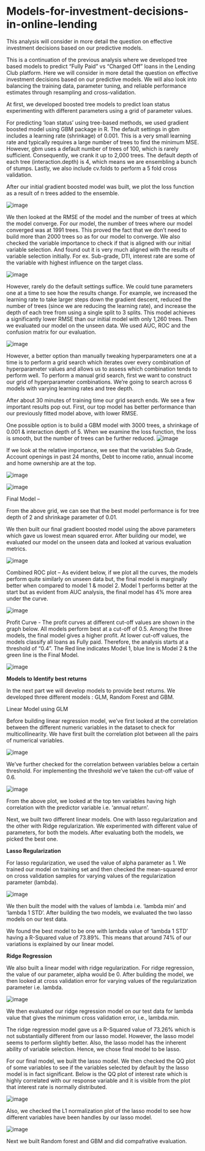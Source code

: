 # Models-for-investment-decisions-in-online-lending
This analysis will consider in more detail the question on effective investment decisions based on our predictive models.

This is a continuation of the previous analysis where we developed tree based models to predict “Fully Paid” vs “Charged Off” loans in the Lending Club platform. Here we will consider in more detail the question on effective investment decisions based on our predictive models. We will also look into balancing the training data, parameter tuning, and reliable performance estimates through resampling and cross-validation.

At first, we developed boosted tree models to predict loan status experimenting with different parameters using a grid of parameter values. 

For predicting ‘loan status’ using tree-based methods, we used gradient boosted model using GBM package in R. The default settings in gbm includes a learning rate (shrinkage) of 0.001. This is a very small learning rate and typically requires a large number of trees to find the minimum MSE. However, gbm uses a default number of trees of 100, which is rarely sufficient. Consequently, we crank it up to 2,000 trees. The default depth of each tree (interaction.depth) is 4, which means we are ensembling a bunch of stumps. Lastly, we also include cv.folds to perform a 5 fold cross validation. 

After our initial gradient boosted model was built, we plot the loss function as a result of n trees added to the ensemble.

![image](https://user-images.githubusercontent.com/35283246/143790852-c80ecd63-3ae4-4f9d-8b1c-04047f6aa236.png)

We then looked at the RMSE of the model and the number of trees at which the model converge. For our model, the number of trees where our model converged was at 1991 trees. This proved the fact that we don’t need to build more than 2000 trees so as for our model to converge. We also checked the variable importance to check if that is aligned with our initial variable selection. And found out it is very much aligned with the results of variable selection initially.
For ex. Sub-grade, DTI, interest rate are some of the variable with highest influence on the target class.

![image](https://user-images.githubusercontent.com/35283246/143790867-d62d152f-da35-4f66-9adc-13affff89275.png)

However, rarely do the default settings suffice. We could tune parameters one at a time to see how the results change. For example, we increased the learning rate to take larger steps down the gradient descent, reduced the number of trees (since we are reducing the learning rate), and increase the depth of each tree from using a single split to 3 splits. This model achieves a significantly lower RMSE than our initial model with only 1,260 trees. 
Then we evaluated our model on the unseen data. We used AUC, ROC and the confusion matrix for our evaluation. 

![image](https://user-images.githubusercontent.com/35283246/143790876-5ce64c21-32ae-4ad2-ab6f-c1c805939a6d.png)

However, a better option than manually tweaking hyperparameters one at a time is to perform a grid search which iterates over every combination of hyperparameter values and allows us to assess which combination tends to perform well. To perform a manual grid search, first we want to construct our grid of hyperparameter combinations. We’re going to search across 6 models with varying learning rates and tree depth. 

After about 30 minutes of training time our grid search ends. We see a few important results pop out. First, our top model has better performance than our previously fitted model above, with lower RMSE.

One possible option is to build a GBM model with 3000 trees, a shrinkage of 0.001 & interaction depth of 5. When we examine the loss function, the loss is smooth, but the number of trees can be further reduced.
![image](https://user-images.githubusercontent.com/35283246/143790895-b0dff3f1-a82b-42c6-8b43-8cd9a321674d.png)

If we look at the relative importance, we see that the variables Sub Grade, Account openings in past 24 months, Debt to income ratio, annual income and home ownership are at the top.

![image](https://user-images.githubusercontent.com/35283246/143790916-f9212eea-af17-4628-9d95-9be35f3583e6.png)

![image](https://user-images.githubusercontent.com/35283246/143790921-83cee242-7b0a-4e8b-b6de-23736a6c6817.png)

Final Model –

From the above grid, we can see that the best model performance is for tree depth of 2 and shrinkage parameter of 0.01. 

We then built our final gradient boosted model using the above parameters which gave us lowest mean squared error.
After building our model, we evaluated our model on the unseen data and looked at various evaluation metrics. 

![image](https://user-images.githubusercontent.com/35283246/143790933-affef98e-3755-4e82-97a0-31603438c0f7.png)

Combined ROC plot – As evident below, if we plot all the curves, the models perform quite similarly on unseen data but, the final model is marginally better when compared to model 1 & model 2. Model 1 performs better at the start but as evident from AUC analysis, the final model has 4% more area under the curve.

![image](https://user-images.githubusercontent.com/35283246/143790948-c0a6cf7a-b474-4dbd-861f-1a6adb1592bd.png)

Profit Curve - The profit curves at different cut-off values are shown in the graph below. All models perform best at a cut-off of 0.5. Among the three models, the final model gives a higher profit. At lower cut-off values, the models classify all loans as Fully paid. Therefore, the analysis starts at a threshold of “0.4”. The Red line indicates Model 1, blue line is Model 2 & the green line is the Final Model. 

![image](https://user-images.githubusercontent.com/35283246/143790956-3b196c6e-698d-4cc4-a265-2740469d9b3c.png)

**Models to Identify best returns**

In the next part we will develop models to provide best returns. 
We developed three different models : GLM, Random Forest and GBM. 

Linear Model using GLM

Before building linear regression model, we’ve first looked at the correlation between the different numeric variables in the dataset to check for multicollinearity. We have first built the correlation plot between all the pairs of numerical variables.

![image](https://user-images.githubusercontent.com/35283246/143791105-e8943198-a854-4b30-a8fa-5e4e96d5eeb1.png)

 We’ve further checked for the correlation between variables below a certain threshold. For implementing the threshold we’ve taken the cut-off value of 0.6. 
 
 ![image](https://user-images.githubusercontent.com/35283246/143791119-a031b7fe-fb1f-44a5-8a1f-2273a76f3489.png)
 
 From the above plot, we looked at the top ten variables having high correlation with the predictor variable i.e. ‘annual return’.

Next, we built two different linear models. One with lasso regularization and the other with Ridge regularization.
We experimented with different value of parameters, for both the models. After evaluating both the models, we picked the best one. 

**Lasso Regularization**

For lasso regularization, we used the value of alpha parameter as 1. We trained our model on training set and then checked the mean-squared error on cross validation samples for varying values of the regularization parameter (lambda).

![image](https://user-images.githubusercontent.com/35283246/143791144-283bde54-905d-4d9e-9618-e825ed81b763.png)


We then built the model with the values of lambda i.e. ‘lambda min’ and ‘lambda 1 STD’. After building the two models, we evaluated the two lasso models on our test data. 

We found the best model to be one with lambda value of ‘lambda 1 STD’ having a R-Squared value of 73.89%.  This means that around 74% of our variations is explained by our linear model. 

**Ridge Regression**

We also built a linear model with ridge regularization. For ridge regression, the value of our parameter, alpha would be 0. After building the model, we then looked at cross validation error for varying values of the regularization parameter i.e. lambda. 

![image](https://user-images.githubusercontent.com/35283246/143791154-0b8c1dfb-d383-4213-8396-4ba03b8bfc32.png)

We then evaluated our ridge regression model on our test data for lambda value that gives the minimum cross validation error, i.e., lambda.min.

The ridge regression model gave us a R-Squared value of 73.26% which is not substantially different from our lasso model. However, the lasso model seems to perform slightly better. Also, the lasso model has the inherent ability of variable selection. Hence, we chose final model to be lasso. 

For our final model, we built the lasso model. We then checked the QQ plot of some variables to see if the variables selected by default by the lasso model is in fact significant. Below is the QQ plot of interest rate which is highly correlated with our response variable and it is visible from the plot that interest rate is normally distributed.

![image](https://user-images.githubusercontent.com/35283246/143791171-2c7b114f-4ee1-4e9c-a54c-ec62acb7fbc0.png)

Also, we checked the L1 normalization plot of the lasso model to see how different variables have been handles by our lasso model.

![image](https://user-images.githubusercontent.com/35283246/143791177-1dbee382-fa49-449d-99bb-85cd3cc4c0ad.png)

Next we built Random forest and GBM and did compafrative evaluation. 









